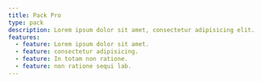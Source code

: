 ```yaml
---
title: Pack Pro
type: pack
description: Lorem ipsum dolor sit amet, consectetur adipisicing elit. In totam non ratione sequi laborum!
features:
  - feature: Lorem ipsum dolor sit amet.
  - feature: consectetur adipisicing.
  - feature: In totam non ratione.
  - feature: non ratione sequi lab.
---
```

